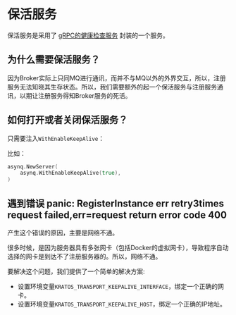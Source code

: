 # 保活服务

保活服务是采用了 [gRPC的健康检查服务](https://grpc.io/docs/guides/health-checking/) 封装的一个服务。

## 为什么需要保活服务？

因为Broker实际上只同MQ进行通讯，而并不与MQ以外的外界交互，所以，注册服务无法知晓其生存状态。所以，我们需要额外的起一个保活服务与注册服务通讯，以期让注册服务得知Broker服务的死活。

## 如何打开或者关闭保活服务？

只需要注入`WithEnableKeepAlive`：

比如：

```go
asynq.NewServer(
    asynq.WithEnableKeepAlive(true),
)
```

## 遇到错误 panic: RegisterInstance err retry3times request failed,err=request return error code 400

产生这个错误的原因，主要是网络不通。

很多时候，是因为服务器具有多张网卡（包括Docker的虚拟网卡），导致程序自动选择的网卡是到达不了注册服务器的。所以，网络不通。

要解决这个问题，我们提供了一个简单的解决方案:

- 设置环境变量`KRATOS_TRANSPORT_KEEPALIVE_INTERFACE`，绑定一个正确的网卡。
- 设置环境变量`KRATOS_TRANSPORT_KEEPALIVE_HOST`，绑定一个正确的IP地址。
